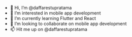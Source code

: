 - 👋 Hi, I’m @daffarestupratama
- 👀 I’m interested in mobile app development
- 🌱 I’m currently learning Flutter and React
- 💞️ I’m looking to collaborate on mobile app development
- 📫 Hit me up on @daffarestupratama

<!---
daffarestupratama/daffarestupratama is a ✨ special ✨ repository because its `README.md` (this file) appears on your GitHub profile.
You can click the Preview link to take a look at your changes.
--->

